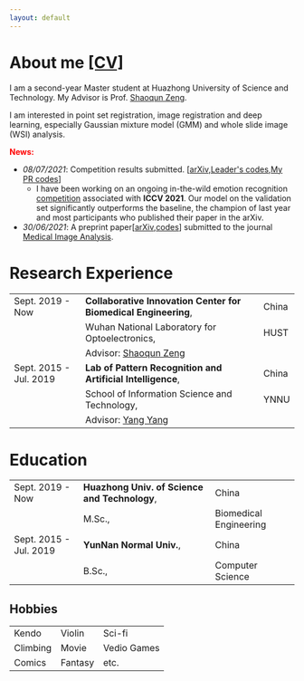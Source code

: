 ```yaml
---
layout: default
---
```


# About me [[CV]](https://github.com/Chrisa142857/Chrisa142857.github.io/blob/main/assets/Curriculum%20Vitae.pdf)

I am a second-year Master student at Huazhong University of Science and Technology. My Advisor is Prof. [Shaoqun Zeng](http://ses.hust.edu.cn/info/1092/1343.htm).

I am interested in point set registration, image registration and deep learning, especially Gaussian mixture model (GMM) and whole slide image (WSI) analysis.

**<font color=red>News:</font>**

- _08/07/2021_: Competition results submitted. [[arXiv](https://arxiv.org/abs/2107.01175),[Leader's codes](https://github.com/sucv/ABAW2),[My PR codes](https://github.com/sucv/ABAW2/tree/prototype)] 
  - I have been working on an ongoing in-the-wild emotion recognition [competition](https://ibug.doc.ic.ac.uk/resources/iccv-2021-2nd-abaw/) associated with **ICCV 2021**. Our model on the validation set significantly outperforms the baseline, the champion of last year and most participants who published their paper in the arXiv. 
- _30/06/2021_: A preprint paper[[arXiv](https://arxiv.org/abs/2106.15113),[codes](https://github.com/Chrisa142857/You-Only-Look-Cytopathology-Once)] submitted to the journal [Medical Image Analysis](https://www.journals.elsevier.com/medical-image-analysis).

# Research Experience

|         |           |   |
|:-------------|:------------------|:------|
| Sept. 2019 - Now         | **Collaborative Innovation Center for Biomedical Engineering**, | China  |
|                                     | Wuhan National Laboratory for Optoelectronics,  |  HUST  |
|                                     | Advisor: [Shaoqun Zeng](http://ses.hust.edu.cn/info/1092/1343.htm) | |
| Sept. 2015 - Jul. 2019 | **Lab of Pattern Recognition and Artificial Intelligence**, | China  |
|                                     | School of Information Science and Technology, | YNNU  |
|                                     | Advisor: [Yang Yang](https://scholar.google.com/citations?user=7JLPFHgAAAAJ&hl=zh-CN) | |

# Education

|         |           |   |
|:-------------|:------------------|:------|
| Sept. 2019 - Now         | **Huazhong Univ. of Science and Technology**, | China  |
|                                     | M.Sc.,                       | Biomedical Engineering  |
| Sept. 2015 - Jul. 2019 | **YunNan Normal Univ.**, | China  |
|                                     | B.Sc.,                         | Computer Science  |

## Hobbies

|         |           |   |
|:------|:------|:------|
| Kendo | Violin | Sci-fi |
| Climbing | Movie | Vedio Games |
| Comics | Fantasy | etc. |

